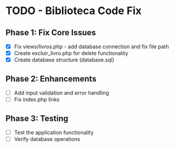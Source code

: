 # TODO - Biblioteca Code Fix

## Phase 1: Fix Core Issues
- [x] Fix views/livros.php - add database connection and fix file path
- [x] Create excluir_livro.php for delete functionality
- [x] Create database structure (database.sql)

## Phase 2: Enhancements
- [ ] Add input validation and error handling
- [ ] Fix index.php links

## Phase 3: Testing
- [ ] Test the application functionality
- [ ] Verify database operations
